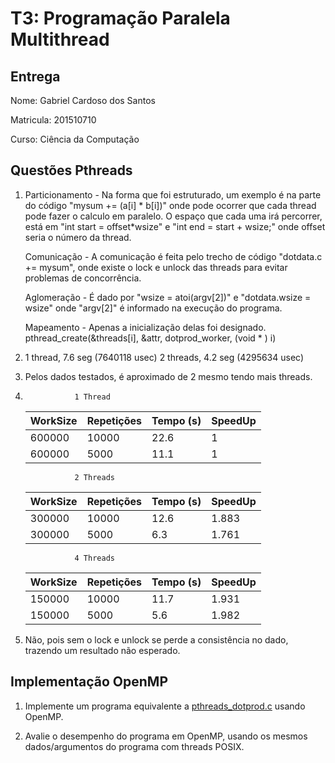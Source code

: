 # T3: Programação Paralela Multithread

## Entrega

Nome: Gabriel Cardoso dos Santos

Matricula: 201510710

Curso: Ciência da Computação

## Questões Pthreads

1. Particionamento - Na forma que foi estruturado, um exemplo é na parte do código "mysum += (a[i] * b[i])" onde pode ocorrer que cada thread pode fazer o calculo em paralelo. O espaço que cada uma irá percorrer, está em "int start = offset*wsize" e "int end = start + wsize;" onde offset seria o número da thread.

   Comunicação - A comunicação é feita pelo trecho de código "dotdata.c += mysum", onde existe o lock e unlock das threads para evitar problemas de concorrência.

   Aglomeração - É dado por "wsize = atoi(argv[2])" e "dotdata.wsize = wsize" onde "argv[2]" é informado na execução do programa.

   Mapeamento - Apenas a inicialização delas foi designado. pthread_create(&threads[i], &attr, dotprod_worker, (void * ) i)


2. 1 thread, 7.6 seg (7640118 usec)
   2 threads, 4.2 seg (4295634 usec)



3. Pelos dados testados, é aproximado de 2 mesmo tendo mais threads.


4.                
                  1 Thread

   |  WorkSize  | Repetições | Tempo (s) | SpeedUp |
   |------------|------------|-----------|---------|
   |   600000   |   10000    |   22.6    |    1    |
   |   600000   |    5000    |   11.1    |    1    |
   
                  2 Threads
   
   |  WorkSize  | Repetições | Tempo (s) | SpeedUp |
   |------------|------------|-----------|---------|
   |  300000    |   10000    |   12.6    |  1.883  |
   |  300000    |    5000    |    6.3    |  1.761  |
   
   
                  4 Threads
   
   |  WorkSize  | Repetições | Tempo (s) | SpeedUp |
   |------------|------------|-----------|---------|
   |  150000    |   10000    |   11.7    |  1.931  |
   |  150000    |    5000    |    5.6    |  1.982  |

5. Não, pois sem o lock e unlock se perde a consistência no dado, trazendo um resultado não esperado.



## Implementação OpenMP

1. Implemente um programa equivalente a [pthreads_dotprod.c](pthreads_dotprod/pthreads_dotprod.c) usando OpenMP.


2. Avalie o desempenho do programa em OpenMP, usando os mesmos dados/argumentos do programa com threads POSIX.
                   
                  
